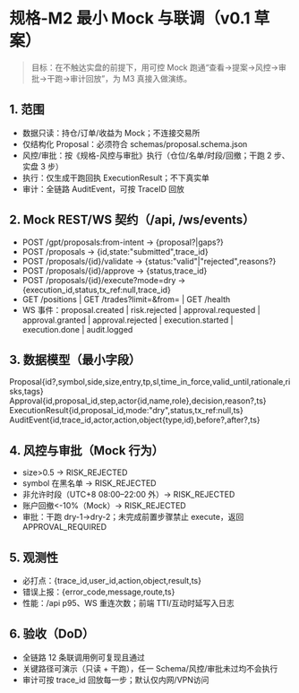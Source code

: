 # 规格-M2 最小 Mock 与联调（v0.1 草案）

> 目标：在不触达实盘的前提下，用可控 Mock 跑通“查看→提案→风控→审批→干跑→审计回放”，为 M3 真接入做演练。

## 1. 范围
- 数据只读：持仓/订单/收益为 Mock；不连接交易所
- 仅结构化 Proposal：必须符合 schemas/proposal.schema.json
- 风控/审批：按《规格-风控与审批》执行（仓位/名单/时段/回撤；干跑 2 步、实盘 3 步）
- 执行：仅生成干跑回执 ExecutionResult；不下真实单
- 审计：全链路 AuditEvent，可按 TraceID 回放

## 2. Mock REST/WS 契约（/api, /ws/events）
- POST /gpt/proposals:from-intent → {proposal?|gaps?}
- POST /proposals → {id,state:"submitted",trace_id}
- POST /proposals/{id}/validate → {status:"valid"|"rejected",reasons?}
- POST /proposals/{id}/approve → {status,trace_id}
- POST /proposals/{id}/execute?mode=dry → {execution_id,status,tx_ref:null,trace_id}
- GET /positions | GET /trades?limit=&from= | GET /health
- WS 事件：proposal.created | risk.rejected | approval.requested | approval.granted | approval.rejected | execution.started | execution.done | audit.logged

## 3. 数据模型（最小字段）
Proposal{id?,symbol,side,size,entry,tp,sl,time_in_force,valid_until,rationale,risks,tags}
Approval{id,proposal_id,step,actor{id,name,role},decision,reason?,ts}
ExecutionResult{id,proposal_id,mode:"dry",status,tx_ref:null,ts}
AuditEvent{id,trace_id,actor,action,object{type,id},before?,after?,ts}

## 4. 风控与审批（Mock 行为）
- size>0.5 → RISK_REJECTED
- symbol 在黑名单 → RISK_REJECTED
- 非允许时段（UTC+8 08:00–22:00 外）→ RISK_REJECTED
- 账户回撤<-10%（Mock）→ RISK_REJECTED
- 审批：干跑 dry-1→dry-2；未完成前置步骤禁止 execute，返回 APPROVAL_REQUIRED

## 5. 观测性
- 必打点：{trace_id,user_id,action,object,result,ts}
- 错误上报：{error_code,message,route,ts}
- 性能：/api p95、WS 重连次数；前端 TTI/互动时延写入日志

## 6. 验收（DoD）
- 全链路 12 条联调用例可复现且通过
- 关键路径可演示（只读 + 干跑），任一 Schema/风控/审批未过均不会执行
- 审计可按 trace_id 回放每一步；默认仅内网/VPN访问
